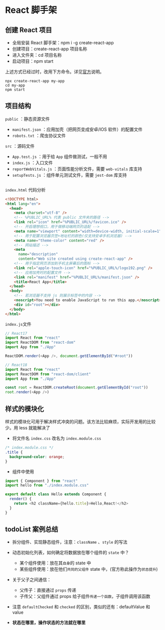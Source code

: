 # React 脚手架

## 创建 React 项目

- 全局安装 React 脚手架：npm i -g create-react-app
- 创建项目：create-react-app 项目名称
- 进入文件夹：cd 项目名称
- 启动项目：npm start

上述方式已经过时，改用下方命令。详见[官方](https://create-react-app.dev/)说明。

```shell
npx create-react-app my-app
cd my-app
npm start
```

## 项目结构

`public` ：静态资源文件

- `manifest.json` ：应用加壳（把网页变成安卓/IOS 软件）的配置文件
- `robots.txt` ：爬虫协议文件

`src` ：源码文件

- `App.test.js` ：用于给 `App` 组件做测试，一般不用
- `index.js` ：入口文件
- `reportWebVitals.js` ：页面性能分析文件，需要 `web-vitals` 库支持
- `setupTests.js` ：组件单元测试文件，需要 `jest-dom` 库支持

<img :src="$withBase('/React/16.png')">

`index.html` 代码分析

```html
<!DOCTYPE html>
<html lang="en">
  <head>
    <meta charset="utf-8" />
    <!-- %PUBLIC_URL% 代表 public 文件夹的路径 -->
    <link rel="icon" href="%PUBLIC_URL%/favicon.ico" />
    <!-- 开启理想视口，用于做移动端网页的适配 -->
    <meta name="viewport" content="width=device-width, initial-scale=1" />
    <!-- 用于配置浏览器页签+地址栏的颜色(仅支持安卓手机浏览器) -->
    <meta name="theme-color" content="red" />
    <!-- 网站描述 -->
    <meta
      name="description"
      content="Web site created using create-react-app" />
    <!-- 用于指定网页添加到手机主屏幕后的图标 -->
    <link rel="apple-touch-icon" href="%PUBLIC_URL%/logo192.png" />
    <!-- 应用加壳时的配置文件 -->
    <link rel="manifest" href="%PUBLIC_URL%/manifest.json" />
    <title>React App</title>
  </head>
  <body>
    <!-- 若浏览器不支持 js 则展示标签中的内容 -->
    <noscript>You need to enable JavaScript to run this app.</noscript>
    <div id="root"></div>
  </body>
</html>
```

`index.js`文件

```js
// React17
import React from "react"
import ReactDOM from "react-dom"
import App from "./App"

ReactDOM.render(<App />, document.getElementById("#root"))

// React18
import React from "react"
import ReactDOM from "react-dom/client"
import App from "./App"

const root = ReactDOM.createRoot(document.getElementById("root"))
root.render(<App />)
```

## 样式的模块化

样式的模块化可用于解决样式冲突的问题。该方法比较麻烦，实际开发用的比较少。用 less 就能解决了

- 将文件名 `index.css` 改名为 `index.module.css`

```css
/* index.module.css */
.title {
  background-color: orange;
}
```

- 组件中使用

```js
import { Component } from "react"
import hello from "./index.module.css"

export default class Hello extends Component {
  render() {
    return <h2 className={hello.title}>Hello,React!</h2>
  }
}
```

## todoList 案例总结

- 拆分组件、实现静态组件，注意：`className` 、`style` 的写法

- 动态初始化列表，如何确定将数据放在哪个组件的 `state` 中？

  - 某个组件使用：放在其`自身`的 state 中
  - 某些组件使用：放在他们`共同的父组件` state 中，(官方称此操作为`状态提升`)

- 关于父子之间通信：
  - 父传子：直接通过 `props` 传递
  - 子传父：父组件通过 props 给子组件`传递一个函数`，子组件调用该函数
- 注意 `defaultChecked` 和 `checked` 的区别，类似的还有：defaultValue 和 value

- **状态在哪里，操作状态的方法就在哪里**
